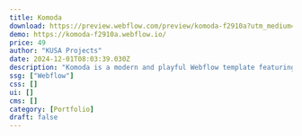 ```yaml
---
title: Komoda
download: https://preview.webflow.com/preview/komoda-f2910a?utm_medium=preview_link&utm_source=designer&utm_content=komoda-f2910a&preview=4bd83061a423289d8e0e932ce028a6a6&workflow=preview
demo: https://komoda-f2910a.webflow.io/
price: 49
author: "KUSA Projects"
date: 2024-12-01T08:03:39.030Z
description: "Komoda is a modern and playful Webflow template featuring beautiful animations. It's versatile and can be used as a website for a digital or design agency, or as a portfolio website to showcase your work."
ssg: ["Webflow"]
css: []
ui: []
cms: []
category: [Portfolio]
draft: false
---
```

